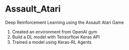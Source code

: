 # Assault_Atari
Deep Reinforcement Learning using the Assault Atari Game

1. Created an environment from OpenAI gym
2. Build a DL model with Tensorflow Keras API
3. Trained a model using Keras-RL Agents
